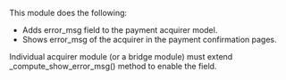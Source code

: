 This module does the following:

- Adds error_msg field to the payment acquirer model.
- Shows error_msg of the acquirer in the payment confirmation pages.

Individual acquirer module (or a bridge module) must extend
\_compute_show_error_msg() method to enable the field.
